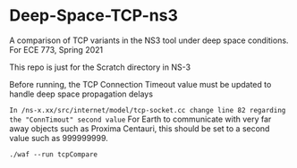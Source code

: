 # Deep-Space-TCP-ns3
A comparison of TCP variants in the NS3 tool under deep space conditions. For ECE 773, Spring 2021

This repo is just for the Scratch directory in NS-3

Before running, the TCP Connection Timeout value must be updated to handle deep space propagation delays

`In /ns-x.xx/src/internet/model/tcp-socket.cc change line 82 regarding the "ConnTimout" second value`
For Earth to communicate with very far away objects such as Proxima Centauri, this should be set to a second value such as 999999999.

`./waf --run tcpCompare`
